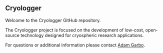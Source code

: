 ## Cryologger

Welcome to the Cryologger GitHub repository.

The Cryologger project is focused on the development of low-cost, open-source technology designed for cryospheric research applications. 

For questions or additional information please contact [Adam Garbo](https://cryologger.org/contact/).
<!--

**Here are some ideas to get you started:**

🙋‍♀️ A short introduction - what is your organization all about?
🌈 Contribution guidelines - how can the community get involved?
👩‍💻 Useful resources - where can the community find your docs? Is there anything else the community should know?
🍿 Fun facts - what does your team eat for breakfast?
🧙 Remember, you can do mighty things with the power of [Markdown](https://docs.github.com/github/writing-on-github/getting-started-with-writing-and-formatting-on-github/basic-writing-and-formatting-syntax)
-->
